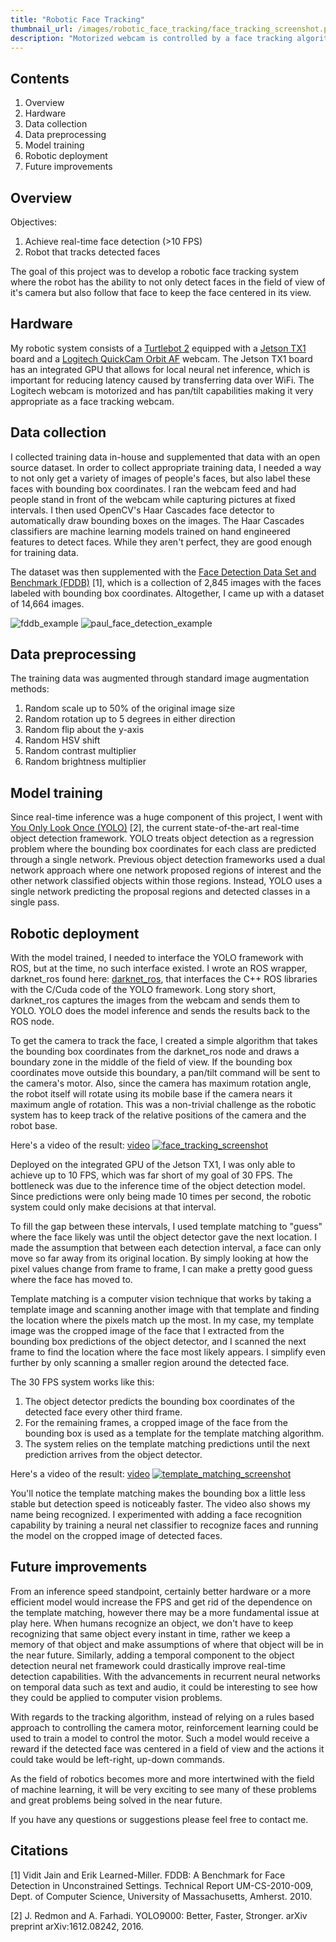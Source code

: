 ```yaml
---
title: "Robotic Face Tracking"
thumbnail_url: /images/robotic_face_tracking/face_tracking_screenshot.png
description: "Motorized webcam is controlled by a face tracking algorithm that receives bounding box coordinates of detected faces from a face detection model in real-time."
---
```


## Contents
1. Overview
2. Hardware
3. Data collection
4. Data preprocessing
5. Model training
7. Robotic deployment
8. Future improvements

## Overview
Objectives:
1. Achieve real-time face detection (>10 FPS)
2. Robot that tracks detected faces

The goal of this project was to develop a robotic face tracking system where the robot has the ability to not only detect faces in the field of view of it's camera but also follow that face to keep the face centered in its view.  

## Hardware
My robotic system consists of a [Turtlebot 2](http://www.turtlebot.com/turtlebot2/) equipped with a [Jetson TX1](https://developer.nvidia.com/embedded/buy/jetson-tx1-devkit) board and a [Logitech QuickCam Orbit AF](http://support.logitech.com/en_us/product/quickcam-sphere-af) webcam.  The Jetson TX1 board has an integrated GPU that allows for local neural net inference, which is important for reducing latency caused by transferring data over WiFi. The Logitech webcam is motorized and has pan/tilt capabilities making it very appropriate as a face tracking webcam.  

## Data collection
I collected training data in-house and supplemented that data with an open source dataset.  In order to collect appropriate training data, I needed a way to not only get a variety of images of people's faces, but also label these faces with bounding box coordinates.  I ran the webcam feed and had people stand in front of the webcam while capturing pictures at fixed intervals.  I then used OpenCV's Haar Cascades face detector to automatically draw bounding boxes on the images.  The Haar Cascades classifiers are machine learning models trained on hand engineered features to detect faces.  While they aren't perfect, they are good enough for training data.  

The dataset was then supplemented with the [Face Detection Data Set and Benchmark (FDDB)](http://vis-www.cs.umass.edu/fddb/) [1], which is a collection of 2,845 images with the faces labeled with bounding box coordinates.  Altogether, I came up with a dataset of 14,664 images.  

![fddb_example](/images/robotic_face_tracking/fddb_example_1.png) ![paul_face_detection_example](/images/robotic_face_tracking/paul_face_detection_example_1.png)

## Data preprocessing
The training data was augmented through standard image augmentation methods:
1. Random scale up to 50% of the original image size
2. Random rotation up to 5 degrees in either direction
3. Random flip about the y-axis
4. Random HSV shift
5. Random contrast multiplier
6. Random brightness multiplier

## Model training
Since real-time inference was a huge component of this project, I went with [You Only Look Once (YOLO)](https://pjreddie.com/darknet/yolo/) [2], the current state-of-the-art real-time object detection framework.  YOLO treats object detection as a regression problem where the bounding box coordinates for each class are predicted through a single network.  Previous object detection frameworks used a dual network approach where one network proposed regions of interest and the other network classified objects within those regions.  Instead, YOLO uses a single network predicting the proposal regions and detected classes in a single pass.  

## Robotic deployment
With the model trained, I needed to interface the YOLO framework with ROS, but at the time, no such interface existed.  I wrote an ROS wrapper, darknet_ros found here: [darknet_ros](https://github.com/pgigioli/darknet_ros), that interfaces the C++ ROS libraries with the C/Cuda code of the YOLO framework.  Long story short, darknet_ros captures the images from the webcam and sends them to YOLO.  YOLO does the model inference and sends the results back to the ROS node.  

To get the camera to track the face, I created a simple algorithm that takes the bounding box coordinates from the darknet_ros node and draws a boundary zone in the middle of the field of view.  If the bounding box coordinates move outside this boundary, a pan/tilt command will be sent to the camera's motor.  Also, since the camera has maximum rotation angle, the robot itself will rotate using its mobile base if the camera nears it maximum angle of rotation.  This was a non-trivial challenge as the robotic system has to keep track of the relative positions of the camera and the robot base.

Here's a video of the result: [video](https://www.youtube.com/watch?v=QhWH9uxAcsw&t)
[![face_tracking_screenshot](/images/robotic_face_tracking/face_tracking_screenshot.png)](https://www.youtube.com/watch?v=QhWH9uxAcsw&t)

Deployed on the integrated GPU of the Jetson TX1, I was only able to achieve up to 10 FPS, which was far short of my goal of 30 FPS.  The bottleneck was due to the inference time of the object detection model.  Since predictions were only being made 10 times per second, the robotic system could only make decisions at that interval.  

To fill the gap between these intervals, I used template matching to "guess" where the face likely was until the object detector gave the next location.  I made the assumption that between each detection interval, a face can only move so far away from its original location.  By simply looking at how the pixel values change from frame to frame, I can make a pretty good guess where the face has moved to.  

Template matching is a computer vision technique that works by taking a template image and scanning another image with that template and finding the location where the pixels match up the most.  In my case, my template image was the cropped image of the face that I extracted from the bounding box predictions of the object detector, and I scanned the next frame to find the location where the face most likely appears.  I simplify even further by only scanning a smaller region around the detected face.  

The 30 FPS system works like this:
1. The object detector predicts the bounding box coordinates of the detected face every other third frame.  
2. For the remaining frames, a cropped image of the face from the bounding box is used as a template for the template matching algorithm.
3. The system relies on the template matching predictions until the next prediction arrives from the object detector.

Here's a video of the result: [video](https://www.youtube.com/watch?v=QCtGKoXJ_pU)
[![template_matching_screenshot](/images/robotic_face_tracking/template_matching_screenshot.png)](https://www.youtube.com/watch?v=QCtGKoXJ_pU)

You'll notice the template matching makes the bounding box a little less stable but detection speed is noticeably faster.  The video also shows my name being recognized.  I experimented with adding a face recognition capability by training a neural net classifier to recognize faces and running the model on the cropped image of detected faces.  

## Future improvements
From an inference speed standpoint, certainly better hardware or a more efficient model would increase the FPS and get rid of the dependence on the template matching, however there may be a more fundamental issue at play here.  When humans recognize an object, we don't have to keep recognizing that same object every instant in time, rather we keep a memory of that object and make assumptions of where that object will be in the near future.  Similarly, adding a temporal component to the object detection neural net framework could drastically improve real-time detection capabilities.  With the advancements in recurrent neural networks on temporal data such as text and audio, it could be interesting to see how they could be applied to computer vision problems.

With regards to the tracking algorithm, instead of relying on a rules based approach to controlling the camera motor, reinforcement learning could be used to train a model to control the motor.  Such a model would receive a reward if the detected face was centered in a field of view and the actions it could take would be left-right, up-down commands.  

As the field of robotics becomes more and more intertwined with the field of machine learning, it will be very exciting to see many of these problems and great problems being solved in the near future.

If you have any questions or suggestions please feel free to contact me.

## Citations
[1] Vidit Jain and Erik Learned-Miller. FDDB: A Benchmark for Face Detection in Unconstrained Settings. Technical Report UM-CS-2010-009, Dept. of Computer Science, University of Massachusetts, Amherst. 2010.

[2] J. Redmon and A. Farhadi. YOLO9000: Better, Faster, Stronger. arXiv preprint arXiv:1612.08242, 2016.
